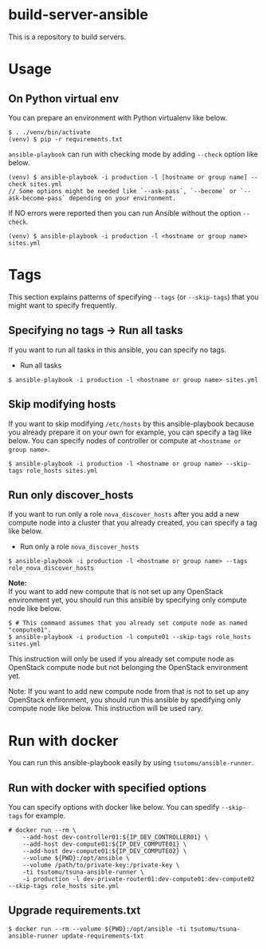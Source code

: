 # build-server-ansible
This is a repository to build servers.

# Usage
## On Python virtual env
You can prepare an environment with Python virtualenv like below.

```shell
$ . ./venv/bin/activate
(venv) $ pip -r requirements.txt
```

`ansible-playbook` can run with checking mode by adding `--check` option like below.

```shell
(venv) $ ansible-playbook -i production -l [hostname or group name] --check sites.yml
// Some options might be needed like `--ask-pass`, `--become` or `--ask-become-pass` depending on your environment.
```

If NO errors were reported then you can run Ansible without the option `--check`.

```shell
(venv) $ ansible-playbook -i production -l <hostname or group name> sites.yml
```

# Tags
This section explains patterns of specifying `--tags` (or `--skip-tags`) that you might want to specify frequently.

## Specifying no tags -> Run all tasks
If you want to run all tasks in this ansible, you can specify no tags.

* Run all tasks
```shell
$ ansible-playbook -i production -l <hostname or group name> sites.yml
```

## Skip modifying hosts
If you want to skip modifying `/etc/hosts` by this ansible-playbook because you already prepare it on your own for example, you can specify a tag like below.
You can specify nodes of controller or compute at `<hostname or group name>`.

```shell
$ ansible-playbook -i production -l <hostname or group name> --skip-tags role_hosts sites.yml
```

## Run only discover_hosts
If you want to run only a role `nova_discover_hosts` after you add a new compute node into a cluster that you already created, you can specify a tag like below.

* Run only a role `nova_discover_hosts`
```shell
$ ansible-playbook -i production -l <hostname or group name> --tags role_nova_discover_hosts
```

**Note:**  
If you want to add new compute that is not set up any OpenStack environment yet, you should run this ansible by specifying only compute node like below.
```shell
$ # This command assumes that you already set compute node as named "compute01".
$ ansible-playbook -i production -l compute01 --skip-tags role_hosts sites.yml
```

This instruction will only be used if you already set compute node as OpenStack compute node but not belonging the OpenStack environment yet.

Note: If you want to add new compute node from that is not to set up any OpenStack enfironment, you should run this ansible by spedifying only compute node like below.
This instruction will be used rary.

# Run with docker
You can run this ansible-playbook easily by using `tsutomu/ansible-runner`.

## Run with docker with specified options
You can specify options with docker like below.
You can spedify `--skip-tags` for example.

```shell
# docker run --rm \
    --add-host dev-controller01:${IP_DEV_CONTROLLER01} \
    --add-host dev-compute01:${IP_DEV_COMPUTE01} \
    --add-host dev-compute01:${IP_DEV_COMPUTE02} \
    --volume ${PWD}:/opt/ansible \
    --volume /path/to/private-key:/private-key \
    -ti tsutomu/tsuna-ansible-runner \
    -i production -l dev-private-router01:dev-compute01:dev-compute02 --skip-tags role_hosts site.yml
```

## Upgrade requirements.txt
```
$ docker run --rm --volume ${PWD}:/opt/ansible -ti tsutomu/tsuna-ansible-runner update-requirements-txt
```

